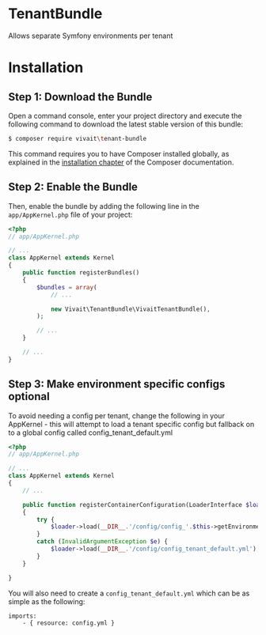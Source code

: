 TenantBundle
============

Allows separate Symfony environments per tenant

Installation
============

Step 1: Download the Bundle
---------------------------

Open a command console, enter your project directory and execute the
following command to download the latest stable version of this bundle:

```bash
$ composer require vivait\tenant-bundle
```

This command requires you to have Composer installed globally, as explained
in the [installation chapter](https://getcomposer.org/doc/00-intro.md)
of the Composer documentation.

Step 2: Enable the Bundle
-------------------------

Then, enable the bundle by adding the following line in the `app/AppKernel.php`
file of your project:

```php
<?php
// app/AppKernel.php

// ...
class AppKernel extends Kernel
{
    public function registerBundles()
    {
        $bundles = array(
            // ...

            new Vivait\TenantBundle\VivaitTenantBundle(),
        );

        // ...
    }

    // ...
}
```

Step 3: Make environment specific configs optional
-------------------------

To avoid needing a config per tenant, change the following in your AppKernel -
this will attempt to load a tenant specific config but fallback on to a global config called config_tenant_default.yml

```php
<?php
// app/AppKernel.php

// ...
class AppKernel extends Kernel
{
	// ...

    public function registerContainerConfiguration(LoaderInterface $loader)
    {
        try {
            $loader->load(__DIR__.'/config/config_'.$this->getEnvironment().'.yml');
        }
        catch (InvalidArgumentException $e) {
            $loader->load(__DIR__.'/config/config_tenant_default.yml');
        }
    }

}
```

You will also need to create a ```config_tenant_default.yml``` which can be as simple as the following:

```
imports:
    - { resource: config.yml }
```
